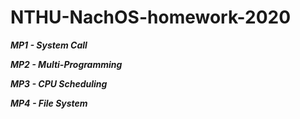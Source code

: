 # NTHU-NachOS-homework-2020
***MP1 - System Call***

***MP2 - Multi-Programming***

***MP3 - CPU Scheduling***

***MP4 - File System***


